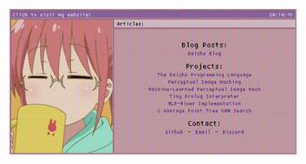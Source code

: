 <a href="https://apaz-cli.github.io/">

![](https://raw.githubusercontent.com/apaz-cli/apaz-cli/master/profile_image.png)
  
</a>
